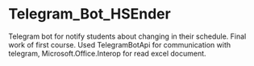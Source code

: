 # Telegram_Bot_HSEnder
Telegram bot for notify students about changing in their schedule. Final work of first course. Used TelegramBotApi for communication with telegram, Microsoft.Office.Interop for read excel document. 
